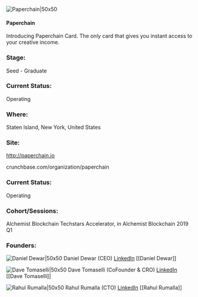 

![Paperchain|50x50](https://apimg.techstars.com/connect/images/image_files/5cab4a43a36c115519000030/original/logo-paperchain-sq-gray-26.png)

#### Paperchain
Introducing Paperchain Card. The only card that gives you instant access to your creative income.

### Stage: 
Seed - Graduate 

### Current Status: 
Operating

### Where:
Staten Island, New York, United States

### Site:
http://paperchain.io



crunchbase.com/organization/paperchain

### Current Status: 
Operating

### Cohort/Sessions: 
Alchemist Blockchain Techstars Accelerator, in Alchemist Blockchain 2019 Q1

### Founders: 

![Daniel Dewar|50x50](http://s3.amazonaws.com/ts-accel-connect-uploads/images/image_files/5c493c5434a60d7442000009/original/201801-daniel-dewar-team-smbw.jpg) Daniel Dewar (CEO) [LinkedIn](https://linkedin.com/in/danieldewar) [[Daniel Dewar]]

![Dave Tomaselli|50x50](https://apimg.techstars.com/connect/images/image_files/5c4f879aa36c1168eb000007/original/DT_Palace_Profile_Pic.png) Dave Tomaselli (CoFounder & CRO) [LinkedIn](https://linkedin.com/in/davetomaselli) [[Dave Tomaselli]]

![Rahul Rumalla|50x50](http://s3.amazonaws.com/ts-accel-connect-uploads/images/image_files/5c49af45a36c1170ca000007/original/DSC00489.JPG) Rahul Rumalla (CTO) [LinkedIn](https://linkedin.com/in/rahul-rumalla) [[Rahul Rumalla]]


